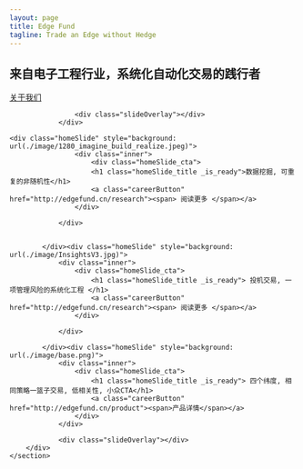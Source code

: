 ```yaml
---
layout: page
title: Edge Fund 
tagline: Trade an Edge without Hedge 
---
```


  <!-- Styles -->
  <link rel="stylesheet" media="all" href="./image/site.min.css" type="text/css">
  <!-- Modernizr -->
  <script src="./image/modernizr.min.js"></script>

<div class="contentWrapper">
    <section class="homepage-slideshow-section">
        <div data-js-component="homeSlideShow" class="home-slideshow">
                <div class="homeSlide" style="background: url(./image/aitrading.jpg)">
                     <div class="inner">
                       <div class="homeSlide_cta">
                        <h1 class="homeSlide_title _is_ready"> 来自电子工程行业，系统化自动化交易的践行者</h1>
                        <a class="careerButton" href="http://edgefund.cn/about"><span> 关于我们 </span></a>
                     </div>
                </div>

                	<div class="slideOverlay"></div>
                </div>

	<div class="homeSlide" style="background: url(./image/1280_imagine_build_realize.jpeg)">
                	<div class="inner">
                    	<div class="homeSlide_cta">
                        <h1 class="homeSlide_title _is_ready">数据挖掘, 可重复的非随机性</h1>
                        <a class="careerButton" href="http://edgefund.cn/research"><span> 阅读更多 </span></a>
                    </div>
                    
                </div>


            </div><div class="homeSlide" style="background: url(./image/InsightsV3.jpg)">
                <div class="inner">
                    <div class="homeSlide_cta">
                        <h1 class="homeSlide_title _is_ready"> 投机交易, 一项管理风险的系统化工程 </h1>
                        <a class="careerButton" href="http://edgefund.cn/research"><span> 阅读更多 </span></a>
                    </div>
                    
                </div>

            </div><div class="homeSlide" style="background: url(./image/base.png)">
                <div class="inner">
                    <div class="homeSlide_cta">
                        <h1 class="homeSlide_title _is_ready"> 四个纬度, 相同策略一篮子交易, 低相关性, 小众CTA</h1>
                        <a class="careerButton" href="http://edgefund.cn/product"><span>产品详情</span></a>
                    </div>
                </div>
                
                <div class="slideOverlay"></div>
        </div>
    </section>
</div><!-- /.contentWrapper -->

<script src="https://www.twosigma.com/static/js/build/site.min.js?v=9"></script>
